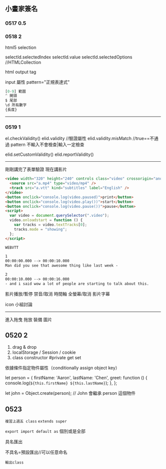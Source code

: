 ## 小畫家簽名

### 0517 0.5

### 0518 2

html5
selection

selectId.selectedIndex
selectId.value
selectId.selectedOptions //HTMLCollection

html output tag

input 屬性 pattern="正規表達式"

```js
[0-9] 範圍
^ 開頭
$ 尾部
\d 所有數字
{長度}
```

---

### 0519 1

el.checkValidity()
elid.validity //驗證屬性
elid.validity.misMatch //true==不通過
pattern 不輸入不會檢查|輸入一定檢查

elid.setCustomValidity()
elid.reportValidity()

---

剛剛講完了表單驗證
現在講影片

```html
<video width="320" height="240" controls class="video" crossorigin="anonymous">
  <source src="a.mp4" type="video/mp4" />
  <track src="a.vtt" kind="subtitles" label="English" />
</video>
<button onclick="console.log(video.paused)">print</button>
<button onclick="console.log(video.play())">start</button>
<button onclick="console.log(video.pause())">pause</button>
<script>
  var video = document.querySelector(".video");
  video.onloadstart = function () {
    var tracks = video.textTracks[0];
    tracks.mode = "showing";
  };
</script>
```

```txt
WEBVTT

1
00:00:00.000 --> 00:00:10.000
Man did you see that awesome thing like last week -

2
00:00:10.000 --> 00:00:16.000
- and i said wow a lot of people are starting to talk about this.
```

影片播放/暫停
禁音/取消
時間軸
全螢幕/取消
影片字幕

icon 小組討論

---

進入拖曳
拖放 裝備 圖片

## 0520 2

1. drag & drop
2. localStorage / Session / cookie
3. class constructor #private get set

依據條件指定物件屬性（conditionally assign object key）

let person = {
firstName: 'Aaron',
lastName: 'Chen',
greet: function () {
console.log(`${this.firstName} ${this.lastName}`);
},
};

let john = Object.create(person); // John 會繼承 person 這個物件

## 0523

`複習上週五 class`
`extends super`

<script type="module"></script>

`export import default as`
個別或是全部

具名匯出

<script type="module"> import {x} from './j.js'</script>

不具名=預設匯出//可以任意命名

<script type="module"> import x from './j.js'</script>

`輸出class`

